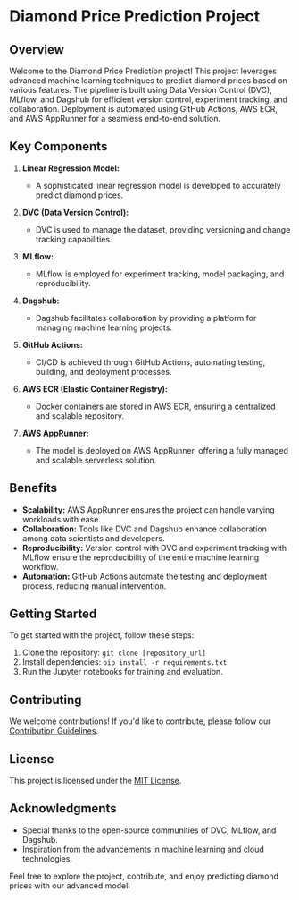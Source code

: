 # Diamond Price Prediction Project

## Overview

Welcome to the Diamond Price Prediction project! This project leverages advanced machine learning techniques to predict diamond prices based on various features. The pipeline is built using Data Version Control (DVC), MLflow, and Dagshub for efficient version control, experiment tracking, and collaboration. Deployment is automated using GitHub Actions, AWS ECR, and AWS AppRunner for a seamless end-to-end solution.

## Key Components

1. **Linear Regression Model:**
   - A sophisticated linear regression model is developed to accurately predict diamond prices.

2. **DVC (Data Version Control):**
   - DVC is used to manage the dataset, providing versioning and change tracking capabilities.

3. **MLflow:**
   - MLflow is employed for experiment tracking, model packaging, and reproducibility.

4. **Dagshub:**
   - Dagshub facilitates collaboration by providing a platform for managing machine learning projects.

5. **GitHub Actions:**
   - CI/CD is achieved through GitHub Actions, automating testing, building, and deployment processes.

6. **AWS ECR (Elastic Container Registry):**
   - Docker containers are stored in AWS ECR, ensuring a centralized and scalable repository.

7. **AWS AppRunner:**
   - The model is deployed on AWS AppRunner, offering a fully managed and scalable serverless solution.

## Benefits

- **Scalability:** AWS AppRunner ensures the project can handle varying workloads with ease.
- **Collaboration:** Tools like DVC and Dagshub enhance collaboration among data scientists and developers.
- **Reproducibility:** Version control with DVC and experiment tracking with MLflow ensure the reproducibility of the entire machine learning workflow.
- **Automation:** GitHub Actions automate the testing and deployment process, reducing manual intervention.

## Getting Started

To get started with the project, follow these steps:

1. Clone the repository: `git clone [repository_url]`
2. Install dependencies: `pip install -r requirements.txt`
3. Run the Jupyter notebooks for training and evaluation.

## Contributing

We welcome contributions! If you'd like to contribute, please follow our [Contribution Guidelines](CONTRIBUTING.md).

## License

This project is licensed under the [MIT License](LICENSE).

## Acknowledgments

- Special thanks to the open-source communities of DVC, MLflow, and Dagshub.
- Inspiration from the advancements in machine learning and cloud technologies.

Feel free to explore the project, contribute, and enjoy predicting diamond prices with our advanced model!
